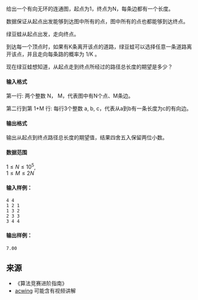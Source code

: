 给出一个有向无环的连通图，起点为1，终点为N，每条边都有一个长度。

数据保证从起点出发能够到达图中所有的点，图中所有的点也都能够到达终点。

绿豆蛙从起点出发，走向终点。

到达每一个顶点时，如果有K条离开该点的道路，绿豆蛙可以选择任意一条道路离开该点，并且走向每条路的概率为 1/K 。

现在绿豆蛙想知道，从起点走到终点所经过的路径总长度的期望是多少？

#### 输入格式

第一行: 两个整数 N， M，代表图中有N个点、M条边。

第二行到第 1+M 行: 每行3个整数 a, b, c，代表从a到b有一条长度为c的有向边。

#### 输出格式

输出从起点到终点路径总长度的期望值，结果四舍五入保留两位小数。

#### 数据范围

$1 \le N \le 10^5$,  
$1 \le M \le 2N$

#### 输入样例：

```
4 4
1 2 1
1 3 2
2 3 3
3 4 4
```

#### 输出样例：

```
7.00
```

## 来源 
- 《算法竞赛进阶指南》
- [acwing](https://www.acwing.com/problem/content/219/) 可能含有视频讲解